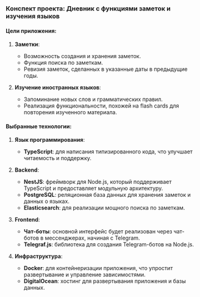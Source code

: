### Конспект проекта: Дневник с функциями заметок и изучения языков

#### Цели приложения:
1. **Заметки**:
   - Возможность создания и хранения заметок.
   - Функция поиска по заметкам.
   - Ревизия заметок, сделанных в указанные даты в предыдущие годы.

2. **Изучение иностранных языков**:
   - Запоминание новых слов и грамматических правил.
   - Реализация функциональности, похожей на flash cards для повторения изученного материала.

#### Выбранные технологии:

1. **Язык программирования**:
   - **TypeScript**: для написания типизированного кода, что улучшает читаемость и поддержку.

2. **Backend**:
   - **NestJS**: фреймворк для Node.js, который поддерживает TypeScript и предоставляет модульную архитектуру.
   - **PostgreSQL**: реляционная база данных для хранения заметок и данных о языках.
   - **Elasticsearch**: для реализации мощного поиска по заметкам.

3. **Frontend**:
   - **Чат-боты**: основной интерфейс будет реализован через чат-ботов в мессенджерах, начиная с Telegram.
   - **Telegraf.js**: библиотека для создания Telegram-ботов на Node.js.

4. **Инфраструктура**:
   - **Docker**: для контейнеризации приложения, что упростит развертывание и управление зависимостями.
   - **DigitalOcean**: хостинг для развертывания приложения и базы данных.

